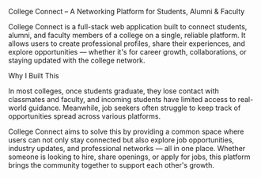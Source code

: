 College Connect – A Networking Platform for Students, Alumni & Faculty

College Connect is a full-stack web application built to connect students, alumni, and faculty members of a college
on a single, reliable platform. It allows users to create professional profiles, share their experiences, and explore
opportunities — whether it's for career growth, collaborations, or staying updated with the college network.

Why I Built This

In most colleges, once students graduate, they lose contact with classmates and faculty, and incoming students have
limited access to real-world guidance. Meanwhile, job seekers often struggle to keep track of opportunities spread 
across various platforms.

College Connect aims to solve this by providing a common space where users can not only stay connected but also explore
job opportunities, industry updates, and professional networks — all in one place. Whether someone is looking to hire,
share openings, or apply for jobs, this platform brings the community together to support each other's growth.
